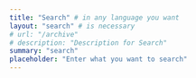 ```yaml
---
title: "Search" # in any language you want
layout: "search" # is necessary
# url: "/archive"
# description: "Description for Search"
summary: "search"
placeholder: "Enter what you want to search"
---
```

